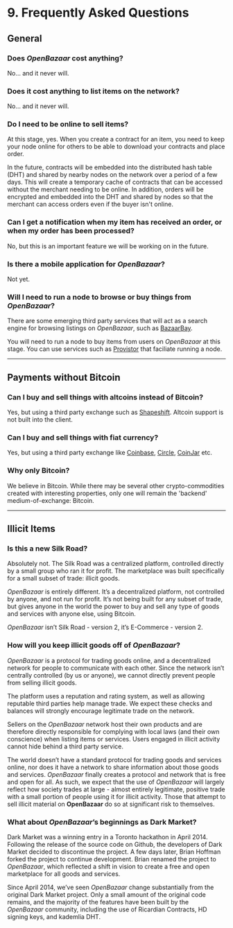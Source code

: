 # 9. Frequently Asked Questions

## General

### Does _OpenBazaar_ cost anything?

No... and it never will.

### Does it cost anything to list items on the network?

No... and it never will.

### Do I need to be online to sell items?

At this stage, yes. When you create a contract for an item, you need to keep your node online for others to be able to download your contracts and place order.

In the future, contracts will be embedded into the distributed hash table (DHT) and shared by nearby nodes on the network over a period of a few days. This will create a temporary cache of contracts that can be accessed without the merchant needing to be online. In addition, orders will be encrypted and embedded into the DHT and shared by nodes so that the merchant can access orders even if the buyer isn't online.

### Can I get a notification when my item has received an order, or when my order has been processed?

No, but this is an important feature we will be working on in the future.

### Is there a mobile application for _OpenBazaar_?

Not yet.

### Will I need to run a node to browse or buy things from _OpenBazaar_?

There are some emerging third party services that will act as a search engine for browsing listings on _OpenBazaar_, such as [BazaarBay](https://bazaarbay.org).

You will need to run a node to buy items from users on _OpenBazaar_ at this stage. You can use services such as [Provistor](https://provistor.com) that faciliate running a node.

---

## Payments without Bitcoin

### Can I buy and sell things with altcoins instead of Bitcoin?

Yes, but using a third party exchange such as [Shapeshift](https://shapeshift.io). Altcoin support is not built into the client.

### Can I buy and sell things with fiat currency?

Yes, but using a third party exchange like [Coinbase](https://coinbase.com), [Circle](https://circle.com), [CoinJar](https://coinjar.com) etc.

### Why only Bitcoin?

We believe in Bitcoin. While there may be several other crypto-commodities created with interesting properties, only one will remain the 'backend' medium-of-exchange: Bitcoin.

---

## Illicit Items

### Is this a new Silk Road?

Absolutely not. The Silk Road was a centralized platform, controlled directly by a small group who ran it for profit. The marketplace was built specifically for a small subset of trade: illicit goods. 

_OpenBazaar_ is entirely different. It’s a decentralized platform, not controlled by anyone, and not run for profit. It’s not being built for any subset of trade, but gives anyone in the world the power to buy and sell any type of goods and services with anyone else, using Bitcoin.

_OpenBazaar_ isn’t Silk Road - version 2, it’s E-Commerce - version 2.

### How will you keep illicit goods off of _OpenBazaar_?

_OpenBazaar_ is a protocol for trading goods online, and a decentralized network for people to communicate with each other. Since the network isn’t centrally controlled (by us or anyone), we cannot directly prevent people from selling illicit goods.

The platform uses a reputation and rating system, as well as allowing reputable third parties help manage trade. We expect these checks and balances will strongly encourage legitimate trade on the network.

Sellers on the _OpenBazaar_ network host their own products and are therefore directly responsible for complying with local laws (and their own conscience) when listing items or services. Users engaged in illicit activity cannot hide behind a third party service.

The world doesn’t have a standard protocol for trading goods and services online, nor does it have a network to share information about those goods and services. _OpenBazaar_ finally creates a protocol and network that is free and open for all. As such, we expect that the use of _OpenBazaar_ will largely reflect how society trades at large - almost entirely legitimate, positive trade with a small portion of people using it for illicit activity. Those that attempt to sell illicit material on __OpenBazaar__ do so at significant risk to themselves.

### What about _OpenBazaar_’s beginnings as Dark Market?

Dark Market was a winning entry in a Toronto hackathon in April 2014. Following the release of the source code on Github, the developers of Dark Market decided to discontinue the project. A few days later, Brian Hoffman forked the project to continue development. Brian renamed the project to _OpenBazaar_, which reflected a shift in vision to create a free and open marketplace for all goods and services.

Since April 2014, we’ve seen _OpenBazaar_ change substantially from the original Dark Market project. Only a small amount of the original code remains, and the majority of the features have been built by the _OpenBazaar_ community, including the use of Ricardian Contracts, HD signing keys, and kademlia DHT.

